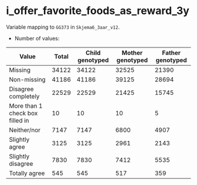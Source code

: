 # i_offer_favorite_foods_as_reward_3y
Variable mapping to `GG373` in `Skjema6_3aar_v12`.
- Number of values:

| Value | Total | Child genotyped | Mother genotyped | Father genotyped |
| ----- | ----- | --------------- | ---------------- | ---------------- |
| Missing | 34122 | 34122 | 32525 | 21390 |
| Non-missing | 41186 | 41186 | 39125 | 28694 |
| Disagree completely | 22529 | 22529 | 21425 |15745 |
| More than 1 check box filled in | 10 | 10 | 10 |5 |
| Neither/nor | 7147 | 7147 | 6800 |4907 |
| Slightly agree | 3125 | 3125 | 2961 |2143 |
| Slightly disagree | 7830 | 7830 | 7412 |5535 |
| Totally agree | 545 | 545 | 517 |359 |



